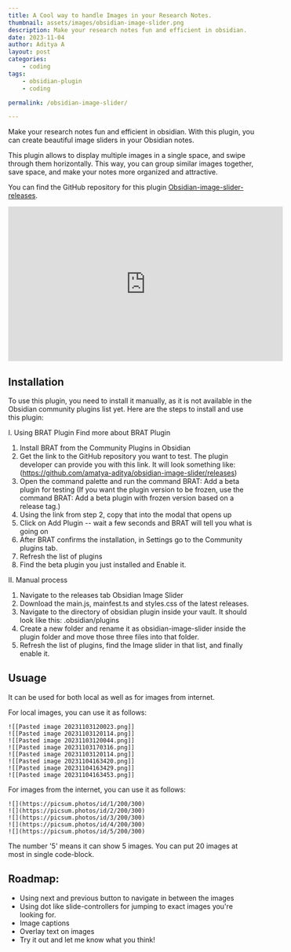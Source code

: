 ```yaml
---
title: A Cool way to handle Images in your Research Notes.
thumbnail: assets/images/obsidian-image-slider.png
description: Make your research notes fun and efficient in obsidian.
date: 2023-11-04
author: Aditya A
layout: post
categories:
    - coding
tags:
    - obsidian-plugin
    - coding

permalink: /obsidian-image-slider/

---
```





Make your research notes fun and efficient in obsidian. With this plugin, you can create beautiful image sliders in your Obsidian notes.

This plugin allows to display multiple images in a single space, and swipe through them horizontally. This way, you can group similar images together, save space, and make your notes more organized and attractive.



You can find the GitHub repository for this plugin [Obsidian-image-slider-releases](https://github.com/amatya-aditya/obsidian-image-slider/releases).



<div class="row mt-3">
    <div class="col-sm mt-3 mt-md-0"  style="text-align: center;" >
        <iframe width="560" height="315" src="https://www.youtube.com/embed/4K93y2C2Mbo?si=WY-fDtpeqv0H-_YE&amp;controls=0" title="YouTube video player" frameborder="0" allow="accelerometer; autoplay; clipboard-write; encrypted-media; gyroscope; picture-in-picture; web-share" allowfullscreen></iframe>
    </div>
</div>

## Installation
To use this plugin, you need to install it manually, as it is not available in the Obsidian community plugins list yet. Here are the steps to install and use this plugin:

I. Using BRAT Plugin Find more about BRAT Plugin

1. Install BRAT from the Community Plugins in Obsidian
2. Get the link to the GitHub repository you want to test. The plugin developer can provide you with this link. It will look something like: (https://github.com/amatya-aditya/obsidian-image-slider/releases)
3. Open the command palette and run the command BRAT: Add a beta plugin for testing (If you want the plugin version to be frozen, use the command BRAT: Add a beta plugin with frozen version based on a release tag.)
4. Using the link from step 2, copy that into the modal that opens up
5. Click on Add Plugin -- wait a few seconds and BRAT will tell you what is going on
6. After BRAT confirms the installation, in Settings go to the Community plugins tab.
7. Refresh the list of plugins
8. Find the beta plugin you just installed and Enable it.

II. Manual process

1. Navigate to the releases tab Obsidian Image Slider
2. Download the main.js, mainfest.ts and styles.css of the latest releases.
3. Navigate to the directory of obsidian plugin inside your vault. It should look like this: .obsidian/plugins
4. Create a new folder and rename it as obsidian-image-slider inside the plugin folder and move those three files into that folder.
5. Refresh the list of plugins, find the Image slider in that list, and finally enable it.


## Usuage

It can be used for both local as well as for images from internet. 

For local images, you can use it as follows:

```image-slider-8
![[Pasted image 20231103120023.png]]
![[Pasted image 20231103120114.png]]
![[Pasted image 20231103120044.png]]
![[Pasted image 20231103170316.png]]
![[Pasted image 20231103120114.png]]
![[Pasted image 20231104163420.png]]
![[Pasted image 20231104163429.png]]
![[Pasted image 20231104163453.png]]
```
For images from the internet, you can use it as follows:

```image-slider-5
![](https://picsum.photos/id/1/200/300)
![](https://picsum.photos/id/2/200/300)
![](https://picsum.photos/id/3/200/300)
![](https://picsum.photos/id/4/200/300)
![](https://picsum.photos/id/5/200/300)
```

The number '5' means it can show 5 images. You can put 20 images at most in single code-block.

## Roadmap:

- Using next and previous button to navigate in between the images
- Using dot like slide-controllers for jumping to exact images you're looking for.
- Image captions
- Overlay text on images
- Try it out and let me know what you think!



